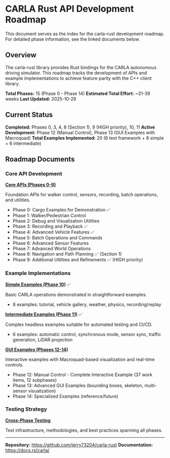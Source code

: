 # CARLA Rust API Development Roadmap

This document serves as the index for the carla-rust development roadmap. For detailed phase information, see the linked documents below.

## Overview

The carla-rust library provides Rust bindings for the CARLA autonomous driving simulator. This roadmap tracks the development of APIs and example implementations to achieve feature parity with the C++ client library.

**Total Phases:** 15 (Phase 0 - Phase 14)
**Estimated Total Effort:** ~31-39 weeks
**Last Updated:** 2025-10-29

## Current Status

**Completed:** Phases 0, 3, 4, 8 (Section 1), 9 (HIGH priority), 10, 11
**Active Development:** Phase 12 (Manual Control), Phase 13 (GUI Examples with Macroquad)
**Total Examples Implemented:** 20 (6 test framework + 8 simple + 6 intermediate)

## Roadmap Documents

### Core API Development

**[Core APIs (Phases 0-9)](roadmap/core-apis.md)**

Foundation APIs for walker control, sensors, recording, batch operations, and utilities.

- Phase 0: Cargo Examples for Demonstration ✅
- Phase 1: Walker/Pedestrian Control
- Phase 2: Debug and Visualization Utilities
- Phase 3: Recording and Playback ✅
- Phase 4: Advanced Vehicle Features ✅
- Phase 5: Batch Operations and Commands
- Phase 6: Advanced Sensor Features
- Phase 7: Advanced World Operations
- Phase 8: Navigation and Path Planning ✅ (Section 1)
- Phase 9: Additional Utilities and Refinements ✅ (HIGH priority)

### Example Implementations

**[Simple Examples (Phase 10)](roadmap/examples-simple.md)** ✅

Basic CARLA operations demonstrated in straightforward examples.

- 8 examples: tutorial, vehicle gallery, weather, physics, recording/replay

**[Intermediate Examples (Phase 11)](roadmap/examples-intermediate.md)** ✅

Complex headless examples suitable for automated testing and CI/CD.

- 6 examples: automatic control, synchronous mode, sensor sync, traffic generation, LiDAR projection

**[GUI Examples (Phases 12-14)](roadmap/examples-gui.md)**

Interactive examples with Macroquad-based visualization and real-time controls.

- Phase 12: Manual Control - Complete Interactive Example (37 work items, 12 subphases)
- Phase 13: Advanced GUI Examples (bounding boxes, skeleton, multi-sensor visualization)
- Phase 14: Specialized Examples (reference/future)

### Testing Strategy

**[Cross-Phase Testing](roadmap/testing.md)**

Test infrastructure, methodologies, and best practices spanning all phases.

---

**Repository:** https://github.com/jerry73204/carla-rust
**Documentation:** https://docs.rs/carla/
